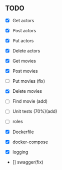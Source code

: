 ## TODO
- [x] Get actors
- [x] Post actors
- [x] Put actors
- [x] Delete actors
- [x] Get movies
- [x] Post movies
- [ ] Put movies (fix)
- [x] Delete movies
- [ ] Find movie (add)


- [ ] Unit tests (70%)(add)
- [ ] roles
- [x] Dockerfile
- [x] docker-compose
- [x] logging
- [] swagger(fix)